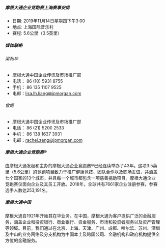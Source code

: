##### 摩根大通企业竞跑赛上海赛事安排

* 日期:	2019年11月14日星期四下午3:00
* 地点:	上海国际音乐村
* 赛程:	5.6公里（3.5英里）

##### 媒体联络

###### 梁利华               

* 摩根大通中国企业传讯及市场推广部 
* 电话： 86 (10) 5931 8755	
* 手机： 86 135 1107 9525 
* 电邮：lisa.lh.liang@jpmorgan.com

###### 曾妮

* 摩根大通中国企业传讯及市场推广部 
* 电话： 86 (21) 5200 2533
* 手机： 86 138 1637 3931
* 电邮：rachel.zeng@jpmorgan.com

##### 摩根大通企业竞跑赛®

由摩根大通发起和主办的摩根大通企业竞跑赛®已经连续举办了43年。这项3.5英里（5.6公里）的竞跑项目致力于推广健康竞技、团队合作以及职场友谊，共涵盖七个国家的13个城市，并且每一个城市都包含一项慈善捐助项目。摩根大通企业竞跑赛仅面向企业及其员工开放。2018年，全球共有7661家企业注册参赛，参赛选手人数达253,191名。

##### 摩根大通中国

摩根大通自1921年开始其在华业务。在中国，摩根大通为客户提供广泛的金融服务，涵盖企业和投资银行、商业银行、资金服务、市场和投资者服务以及资产管理等领域。目前，我们通过在北京、上海、天津、广州、成都、哈尔滨、苏州、深圳及中山的业务网络及分支机构为中国本土及跨国公司、金融机构和政府机构提供全方位的金融服务。


